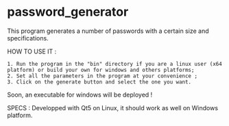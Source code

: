 # password_generator
This program generates a number of passwords with a certain size and specifications.

HOW TO USE IT :

    1. Run the program in the "bin" directory if you are a linux user (x64 platform) or build your own for windows and others platforms;
    2. Set all the parameters in the program at your convenience ;
    3. Click on the generate button and select the one you want.
 
 Soon, an executable for windows will be deployed !
 
 SPECS : 
    Developped with Qt5 on Linux, it should work as well on Windows platform.
